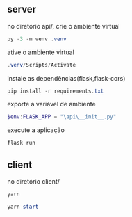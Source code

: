 ## server
no diretório api/, crie o ambiente virtual
```powershell
py -3 -m venv .venv
```

ative o ambiente virtual
```powershell
.venv/Scripts/Activate
```

instale as dependências(flask,flask-cors)
```powershell
pip install -r requirements.txt
```

exporte a variável de ambiente
```powershell
$env:FLASK_APP = "\api\__init__.py"
```
execute a aplicação
```powershell
flask run
```
## client
no diretório client/
```powershell
yarn
```

```powershell
yarn start
```
